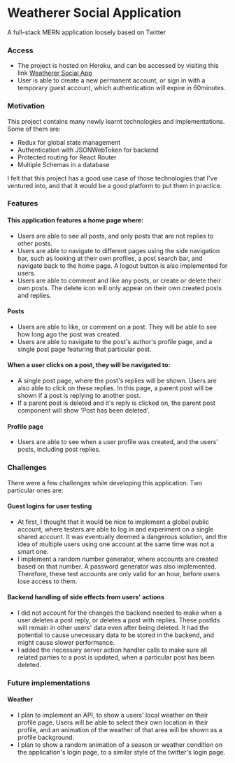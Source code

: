 # Weatherer Social Application
A full-stack MERN application loosely based on Twitter

### Access
- The project is hosted on Heroku, and can be accessed by visiting this link [Weatherer Social App](https://weatherer-social-app.herokuapp.com/)
- User is able to create a new permanent account, or sign in with a temporary guest account, which authentication will expire in 60minutes.

### Motivation
This project contains many newly learnt technologies and implementations. Some of them are:
- Redux for global state management
- Authentication with JSONWebToken for backend
- Protected routing for React Router
- Multiple Schemas in a database

I felt that this project has a good use case of those technologies that I've ventured into, and that it would be a good platform to put them in practice.

### Features
#### This application features a home page where:
- Users are able to see all posts, and only posts that are not replies to other posts.
- Users are able to navigate to different pages using the side navigation bar, such as looking at their own profiles, a post search bar, and navigate back to the home page. A logout button is also implemented for users.
- Users are able to comment and like any posts, or create or delete their own posts. The delete icon will only appear on their own created posts and replies.

#### Posts
- Users are able to like, or comment on a post. They will be able to see how long ago the post was created.
- Users are able to navigate to the post's author's profile page, and a single post page featuring that particular post.

#### When a user clicks on a post, they will be navigated to:
- A single post page, where the post's replies will be shown. Users are also able to click on these replies. In this page, a parent post will be shown if a post is replying to another post.
- If a parent post is deleted and it's reply is clicked on, the parent post component will show 'Post has been deleted'.

#### Profile page
- Users are able to see when a user profile was created, and the users' posts, including post replies.

### Challenges
There were a few challenges while developing this application. Two particular ones are:
#### Guest logins for user testing
- At first, I thought that it would be nice to implement a global public account, where testers are able to log in and experiment on a single shared account. It was eventually deemed a dangerous solution, and the idea of multiple users using one account at the same time was not a smart one.
- I implement a random number generator, where accounts are created based on that number. A password generator was also implemented. Therefore, these test accounts are only valid for an hour, before users lose access to them.

#### Backend handling of side effects from users' actions
- I did not account for the changes the backend needed to make when a user deletes a post reply, or deletes a post with replies. These postIds will remain in other users' data even after being deleted. It had the potential to cause unecessary data to be stored in the backend, and might cause slower performance.
- I added the necessary server action handler calls to make sure all related parties to a post is updated, when a particular post has been deleted.

### Future implementations
#### Weather
- I plan to implement an API, to show a users' local weather on their profile page. Users will be able to select their own location in their profile, and an animation of the weather of that area will be shown as a profile background.
- I plan to show a random animation of a season or weather condition on the application's login page, to a similar style of the twitter's login page.
